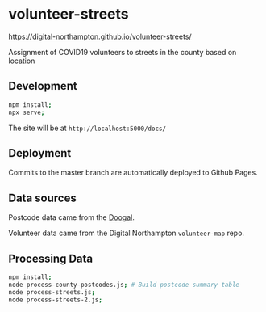 # volunteer-streets

https://digital-northampton.github.io/volunteer-streets/

Assignment of COVID19 volunteers to streets in the county based on location 

## Development

```sh
npm install;
npx serve;
```

The site will be at `http://localhost:5000/docs/`

## Deployment

Commits to the master branch are automatically deployed to Github Pages.

## Data sources

Postcode data came from the [Doogal](https://www.doogal.co.uk).

Volunteer data came from the Digital Northampton `volunteer-map` repo.

## Processing Data

```sh
npm install;
node process-county-postcodes.js; # Build postcode summary table
node process-streets.js;
node process-streets-2.js;
```
